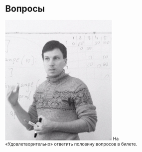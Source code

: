 Вопросы
=======
<img src="w3lCY3YQfxs.jpg" width="342" height="384">
На «Удовлетворительно» ответить половину вопросов в билете.
